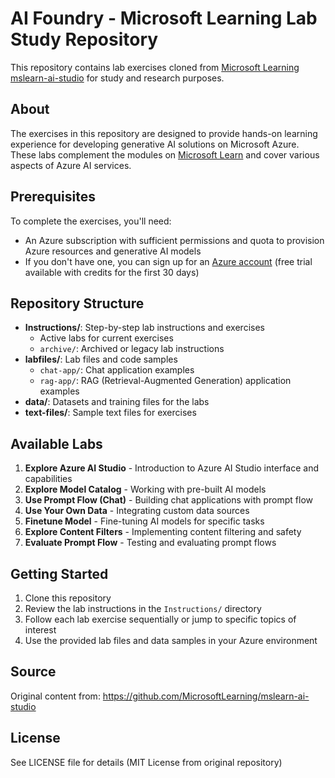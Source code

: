 # AI Foundry - Microsoft Learning Lab Study Repository

This repository contains lab exercises cloned from [Microsoft Learning mslearn-ai-studio](https://github.com/MicrosoftLearning/mslearn-ai-studio) for study and research purposes.

## About

The exercises in this repository are designed to provide hands-on learning experience for developing generative AI solutions on Microsoft Azure. These labs complement the modules on [Microsoft Learn](https://aka.ms/mslearn-generative-ai) and cover various aspects of Azure AI services.

## Prerequisites

To complete the exercises, you'll need:
- An Azure subscription with sufficient permissions and quota to provision Azure resources and generative AI models
- If you don't have one, you can sign up for an [Azure account](https://azure.microsoft.com/free) (free trial available with credits for the first 30 days)

## Repository Structure

- **Instructions/**: Step-by-step lab instructions and exercises
  - Active labs for current exercises
  - `archive/`: Archived or legacy lab instructions
- **labfiles/**: Lab files and code samples
  - `chat-app/`: Chat application examples
  - `rag-app/`: RAG (Retrieval-Augmented Generation) application examples
- **data/**: Datasets and training files for the labs
- **text-files/**: Sample text files for exercises

## Available Labs

1. **Explore Azure AI Studio** - Introduction to Azure AI Studio interface and capabilities
2. **Explore Model Catalog** - Working with pre-built AI models
3. **Use Prompt Flow (Chat)** - Building chat applications with prompt flow
4. **Use Your Own Data** - Integrating custom data sources
5. **Finetune Model** - Fine-tuning AI models for specific tasks
6. **Explore Content Filters** - Implementing content filtering and safety
7. **Evaluate Prompt Flow** - Testing and evaluating prompt flows

## Getting Started

1. Clone this repository
2. Review the lab instructions in the `Instructions/` directory
3. Follow each lab exercise sequentially or jump to specific topics of interest
4. Use the provided lab files and data samples in your Azure environment

## Source

Original content from: https://github.com/MicrosoftLearning/mslearn-ai-studio

## License

See LICENSE file for details (MIT License from original repository)

